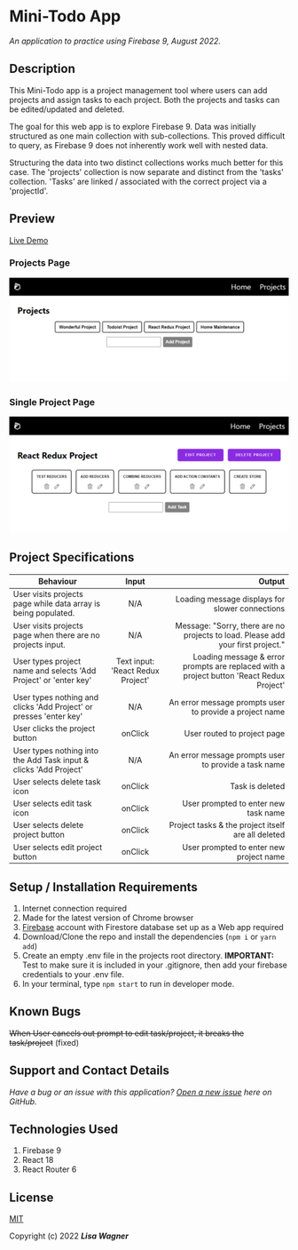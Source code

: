 # Mini-Todo App

*An application to practice using Firebase 9, August 2022.*

## Description

This Mini-Todo app is a project management tool where users can add projects and assign tasks to each project. Both the projects and tasks can be edited/updated and deleted.

The goal for this web app is to explore Firebase 9. Data was initially structured as one main collection with sub-collections. This proved difficult to query, as Firebase 9 does not inherently work well with nested data.

Structuring the data into two distinct collections works much better for this case. The 'projects' collection is now separate and distinct from the 'tasks' collection. 'Tasks' are linked / associated with the correct project via a 'projectId'.

## Preview

[Live Demo]()

### Projects Page
![Project Page Image](src/assets/projects-page.png "Mini-Todo App Project Page")

### Single Project Page
![Single Project Page Image](src/assets/single-project.png "Mini-Todo App Single Project Page")


## Project Specifications

| Behaviour | Input | Output |
| ------------- |:-------------:| ---------:|
| User visits projects page while data array is being populated. | N/A | Loading message displays for slower connections|
| User visits projects page when there are no projects input. | N/A | Message: "Sorry, there are no projects to load. Please add your first project." |
| User types project name and selects 'Add Project' or 'enter key'| Text input: 'React Redux Project' | Loading message & error prompts are replaced with a project button 'React Redux Project' |
| User types nothing and clicks 'Add Project' or presses 'enter key'| N/A | An error message prompts user to provide a project name |
| User clicks the project button | onClick | User routed to project page |
| User types nothing into the Add Task input & clicks 'Add Project'| N/A | An error message prompts user to provide a task name |
| User selects delete task icon| onClick | Task is deleted |
| User selects edit task icon| onClick | User prompted to enter new task name |
| User selects delete project button | onClick | Project tasks & the project itself are all deleted |
| User selects edit project button| onClick | User prompted to enter new project name |

## Setup / Installation Requirements

1. Internet connection required
2. Made for the latest version of Chrome browser
2. [Firebase](https://firebase.google.com/) account with Firestore database set up as a Web app required
3. Download/Clone the repo and install the dependencies (`npm i` or `yarn add`)
4. Create an empty .env file in the projects root directory. __IMPORTANT:__  Test to make sure it is included in your .gitignore, then add your firebase credentials to your .env file.
5. In your terminal, type `npm start` to run in developer mode.


## Known Bugs

~~When User cancels out prompt to edit task/project, it breaks the task/project~~ (fixed)

## Support and Contact Details

*Have a bug or an issue with this application? [Open a new issue](https://github.com/lisawagner/mini-todo/issues) here on GitHub.*

## Technologies Used

1. Firebase 9
2. React 18
3. React Router 6


## License

[MIT](https://choosealicense.com/licenses/mit/)

Copyright (c) 2022 *__Lisa Wagner__*

